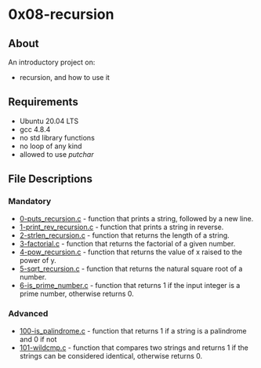 # 0x08-recursion

## About

An introductory project on:
+ recursion, and how to use it

## Requirements
+ Ubuntu 20.04 LTS
+ gcc 4.8.4
+ no std library functions
+ no loop of any kind
+ allowed to use _putchar_

## File Descriptions

### Mandatory

+ [0-puts_recursion.c]() - function that prints a string, followed by a new line.
+ [1-print_rev_recursion.c]() - function that prints a string in reverse.
+ [2-strlen_recursion.c]() - function that returns the length of a string.
+ [3-factorial.c]() - function that returns the factorial of a given number.
+ [4-pow_recursion.c]() - function that returns the value of x raised to the power of y.
+ [5-sqrt_recursion.c]() -  function that returns the natural square root of a number.
+ [6-is_prime_number.c]() - function that returns 1 if the input integer is a prime number, otherwise returns 0.
### Advanced 

+ [100-is_palindrome.c]() - function that returns 1 if a string is a palindrome and 0 if not
+ [101-wildcmp.c]() - function that compares two strings and returns 1 if the strings can be considered identical, otherwise returns 0.
